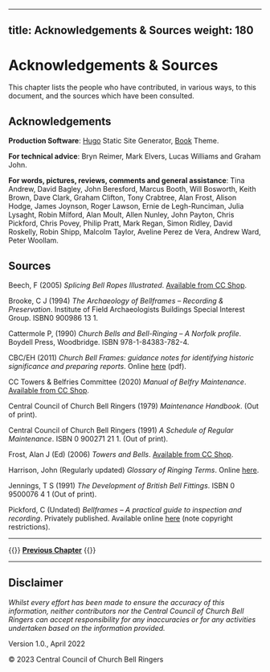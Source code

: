  ---
title: Acknowledgements & Sources
weight: 180
---

# Acknowledgements & Sources

This chapter lists the people who have contributed, in various ways, to this document, and the sources which have been consulted.

## Acknowledgements

**Production Software**: [Hugo](https://gohugo.io) Static Site Generator, [Book](https://github.com/alex-shpak/hugo-book) Theme.

**For technical advice**: Bryn Reimer, Mark Elvers, Lucas Williams and Graham John.

**For words, pictures, reviews, comments and general assistance**: Tina Andrew, David Bagley, John Beresford, Marcus Booth, Will Bosworth, Keith Brown, Dave Clark, Graham Clifton, Tony Crabtree, Alan Frost, Alison Hodge, James Joynson, Roger Lawson, Ernie de Legh-Runciman, Julia Lysaght, Robin Milford, Alan Moult, Allen Nunley, John Payton, Chris Pickford, Chris Povey, Philip Pratt, Mark Regan, Simon Ridley, David Roskelly, Robin Shipp, Malcolm Taylor, Aveline Perez de Vera, Andrew Ward, Peter Woollam. 

## Sources

Beech, F (2005) *Splicing Bell Ropes Illustrated*. [Available from CC Shop]( https://shop.cccbr.org.uk/product/splicing-bell-ropes-illustrated/).

Brooke, C J (1994) *The Archaeology of Bellframes – Recording & Preservation*. Institute of Field Archaeologists Buildings Special Interest Group. ISBN0 900986 13 1.

Cattermole P, (1990) *Church Bells and Bell-Ringing – A Norfolk profile*. Boydell Press, Woodbridge. ISBN 978-1-84383-782-4.

CBC/EH (2011) *Church Bell Frames: guidance notes for identifying historic significance and preparing reports*. Online [here](https://tinyurl.com/3rzrm7w8) (pdf).

CC Towers & Belfries Committee (2020) *Manual of Belfry Maintenance*. [Available from CC Shop]( https://shop.cccbr.org.uk/product/manual-of-belfry-maintenance/).

Central Council of Church Bell Ringers (1979) *Maintenance Handbook*. (Out of print).

Central Council of Church Bell Ringers (1991) *A Schedule of Regular Maintenance*. ISBN 0 900271 21 1. (Out of print).

Frost, Alan J (Ed) (2006) *Towers and Bells*. [Available from CC Shop]( https://shop.cccbr.org.uk/product/towers-and-bells-handbook/).

Harrison, John (Regularly updated) *Glossary of Ringing Terms*. Online [here](https://jaharrison.me.uk/Ringing/Glossary/index.html#Top).

Jennings, T S (1991) *The Development of British Bell Fittings*. ISBN 0 9500076 4 1 (Out of print).

Pickford, C (Undated) *Bellframes – A practical guide to inspection and recording*. Privately published. Available online [here](https://www.whitingsociety.org.uk/old-ringing-books/pickford-bellframes.html) (note copyright restrictions).

----

{{<hint info>}}
**[Previous Chapter](../170-glossary/)**
{{</hint>}}

-----

## Disclaimer

*Whilst every effort has been made to ensure the accuracy of this information, neither contributors nor the Central Council of Church Bell Ringers can accept responsibility for any inaccuracies or for any activities undertaken based on the information provided.*

Version 1.0., April 2022

© 2023 Central Council of Church Bell Ringers
